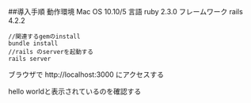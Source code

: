 ##導入手順
動作環境 Mac OS 10.10/5
言語 ruby 2.3.0 
フレームワーク rails 4.2.2

```
//関連するgemのinstall
bundle install 
//rails のserverを起動する
rails server
```
ブラウザで
http://localhost:3000
にアクセスする

hello worldと表示されているのを確認する

